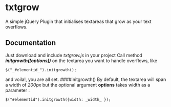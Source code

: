 # txtgrow
A simple jQuery Plugin that initialises textareas that grow as your text overflows.
## Documentation
Just download and include _txtgrow.js_ in your project
Call method **_initgrowth([options])_** on the textarea you want to handle overflows, like

    $("_#elementid_").initgrowth();
and voila!, you are all set.
 ####initgrowth()
 By default, the textarea will span a width of _200px_ but the optional argument **options** takes width as a parameter :
 
    $("#elementid").initgrowth({width: _width_ });
